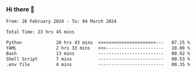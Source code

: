 ### Hi there 👋

<!--
**ututono/ututono** is a ✨ _special_ ✨ repository because its `README.md` (this file) appears on your GitHub profile.

Here are some ideas to get you started:

- 🔭 I’m currently working on ...
- 🌱 I’m currently learning ...
- 👯 I’m looking to collaborate on ...
- 🤔 I’m looking for help with ...
- 💬 Ask me about ...
- 📫 How to reach me: ...
- 😄 Pronouns: ...
- ⚡ Fun fact: ...
-->



<!--START_SECTION:waka-->

```txt
From: 26 February 2024 - To: 04 March 2024

Total Time: 23 hrs 45 mins

Python             20 hrs 43 mins  >>>>>>>>>>>>>>>>>>>>>>---   87.25 %
YAML               2 hrs 33 mins   >>>----------------------   10.80 %
Bash               13 mins         -------------------------   00.92 %
Shell Script       7 mins          -------------------------   00.53 %
.env file          4 mins          -------------------------   00.35 %
```

<!--END_SECTION:waka-->
